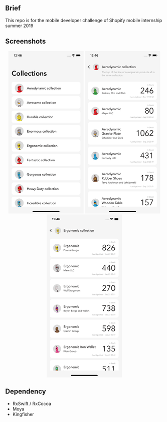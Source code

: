 ##  Brief
This repo is for the mobile developer challenge of Shopify mobile internship summer 2019

## Screenshots

<p align="center" >
<img src="./Screenshots/collections.png" width="240px">
<img src="./Screenshots/products1.png" width="240px">
<img src="./Screenshots/products2.png" width="240px">
</p>

## Dependency
* RxSwift / RxCocoa
* Moya
* Kingfisher
